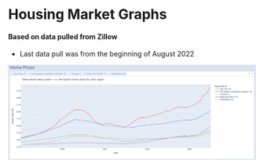 # Housing Market Graphs
#### Based on data pulled from Zillow
- Last data pull was from the beginning of August 2022

![Sample_Image](https://github.com/jeffakins/housing_market/blob/main/sample_home_price_graph.jpg?raw=true)